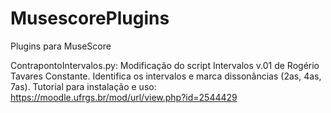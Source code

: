 # MusescorePlugins
Plugins para MuseScore
  
ContrapontoIntervalos.py:
Modificação do script Intervalos v.01 de Rogério Tavares Constante. Identifica os intervalos e marca dissonâncias (2as, 4as, 7as).
Tutorial para instalação e uso: https://moodle.ufrgs.br/mod/url/view.php?id=2544429
